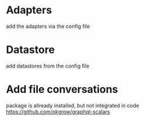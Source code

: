 # Adapters

add the adapters via the config file

# Datastore

add datastores from the config file

# Add file conversations

package is allready installed, but not integrated in code
https://github.com/okgrow/graphql-scalars
